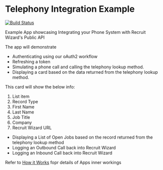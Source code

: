 # Telephony Integration Example

[![Build Status](https://dev.azure.com/wizardsoftglobal/Recruit%20Wizard/_apis/build/status/TelephonyIntegrationExample?branchName=main)](https://dev.azure.com/wizardsoftglobal/Recruit%20Wizard/_build/latest?definitionId=66&branchName=main)

Example App showcasing Integrating your Phone System with Recruit Wizard's Public API

The app will demonstrate

 - Authenticating using our oAuth2 workflow 
 - Refreshing a token
 - Simulating a phone call and calling the telephony lookup method.
 - Displaying a card based on the data returned from the telephony
   lookup method.

This card will show the below info:

 1. List item
 2. Record Type
 3. First Name
 4. Last Name
 5. Job Title
 6. Company
 7. Recruit Wizard URL
 - Displaying a List of Open Jobs based on the record returned from the telephony lookup method
 - Logging an Outbound Call back into Recruit Wizard
 - Logging an Inbound Call back into Recruit Wizard

Refer to [How it Works](HowItWorks.md) fopr details of Apps inner workings

